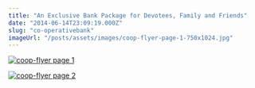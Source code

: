 ```yaml
---
title: "An Exclusive Bank Package for Devotees, Family and Friends"
date: "2014-06-14T23:09:19.000Z"
slug: "co-operativebank"
imageUrl: "/posts/assets/images/coop-flyer-page-1-750x1024.jpg"
---
```


[![coop-flyer page 1](https://i0.wp.com/santonino-nz.org/wp-content/uploads/2012/05/coop-flyer-page-1-750x1024.jpg?resize=750%2C1024)](https://i0.wp.com/santonino-nz.org/wp-content/uploads/2012/05/coop-flyer-page-1.jpg)

[![coop-flyer page 2](https://i0.wp.com/santonino-nz.org/wp-content/uploads/2012/05/coop-flyer-page-2-722x1024.jpg?resize=722%2C1024)](https://i0.wp.com/santonino-nz.org/wp-content/uploads/2012/05/coop-flyer-page-2.jpg)